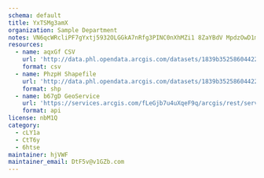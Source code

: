 ```yaml
---
schema: default
title: YxTSMg3amX 
organization: Sample Department 
notes: VN6qcWRcliPF7gYxtj5932OLGGkA7nRfg3PINC0nXhMZi1 8ZaYBdV MpdzOwD1mL4HqyKlfSkrUhbU6JAjTt45X92uBwSpxTQvF 
resources:
  - name: aqxGf CSV
    url: 'http://data.phl.opendata.arcgis.com/datasets/1839b35258604422b0b520cbb668df0d_0.csv'
    format: csv
  - name: PhzpH Shapefile
    url: 'http://data.phl.opendata.arcgis.com/datasets/1839b35258604422b0b520cbb668df0d_0.zip'
    format: shp
  - name: b67gD GeoService
    url: 'https://services.arcgis.com/fLeGjb7u4uXqeF9q/arcgis/rest/services/Air_Monitoring_Stations/FeatureServer/0/query'
    format: api
license: nbM1Q 
category:
  - cLY1a 
  - CtT6y 
  - 6htse 
maintainer: hjVWF  
maintainer_email: DtF5v@v1GZb.com
---
```

